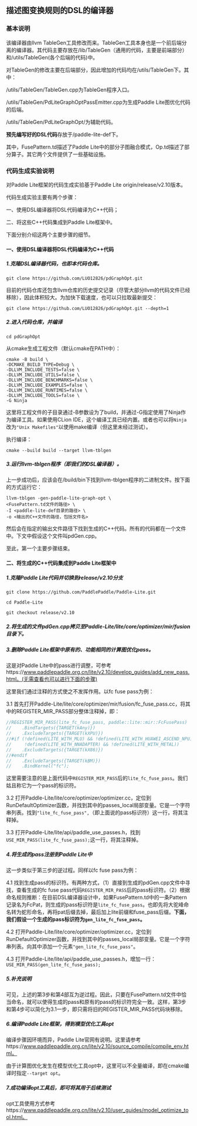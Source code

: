 ## 描述图变换规则的DSL的编译器

### 基本说明
该编译器由llvm TableGen工具修改而来。TableGen工具本身也是一个前后端分离的编译器。其代码主要存放在/lib/TableGen（通用的代码，主要是前端部分）和/utils/TableGen(各个后端的代码)中。

对TableGen的修改主要在后端部分，因此增加的代码均在/utils/TableGen下。其中：

/utils/TableGen/TableGen.cpp为TableGen程序入口。

/utils/TableGen/PdLiteGraphOptPassEmitter.cpp为生成Paddle Lite图优化代码的后端。

/utils/TableGen/PdLiteGraphOpt/为辅助代码。

**预先编写好的DSL代码**存放于/paddle-lite-def下。

其中，FusePattern.td描述了Paddle Lite中的部分子图融合模式，Op.td描述了部分算子。其它两个文件提供了一些基础设施。



### 代码生成实验说明

对Paddle Lite框架的代码生成实验基于Paddle Lite origin/release/v2.10版本。

代码生成实验主要有两个步骤：

一、使用DSL编译器将DSL代码编译为C++代码；

二、将这些C++代码集成到Paddle Lite框架中。

下面分别介绍这两个主要步骤的细节。



#### 一、使用DSL编译器将DSL代码编译为C++代码
##### 1.克隆DSL编译器代码，也即本代码仓库。

```shell
git clone https://github.com/LUO12826/pdGraphOpt.git
```

目前的代码仓库还包含llvm仓库的历史提交记录（尽管大部分llvm的代码文件已经移除），因此体积较大。为加快下载速度，也可以只拉取最新提交：

```
git clone https://github.com/LUO12826/pdGraphOpt.git --depth=1
```

##### 2.进入代码仓库，并编译

```shell
cd pdGraphOpt
```

从cmake生成工程文件（默认cmake在PATH中）：

```shell
cmake -B build \
-DCMAKE_BUILD_TYPE=Debug \
-DLLVM_INCLUDE_TESTS=false \
-DLLVM_INCLUDE_UTILS=false \
-DLLVM_INCLUDE_BENCHMARKS=false \
-DLLVM_INCLUDE_EXAMPLES=false \
-DLLVM_INCLUDE_RUNTIMES=false \
-DLLVM_INCLUDE_TOOLS=false \
-G Ninja
```

这里将工程文件的子目录通过-B参数设为了build，并通过-G指定使用了Ninja作为编译工具。如果使用CLion IDE，这个编译工具已经内置。或者也可以将`Ninja` 改为`"Unix Makefiles"`以使用make编译（但这里未经过测试）。

执行编译：

```shell
cmake --build build --target llvm-tblgen
```

##### 3.运行llvm-tblgen程序（即我们的DSL编译器）。

上一步成功后，应该会在/build/bin下找到llvm-tblgen程序的二进制文件。按下面的方式运行它：

```shell
llvm-tblgen -gen-paddle-lite-graph-opt \
<FusePattern.td文件的路径> \
-I <paddle-lite-def目录的路径> \
-o <输出的C++文件的路径，包括文件名>
```

然后会在指定的输出文件路径下找到生成的C++代码。所有的代码都在一个文件中。下文中假设这个文件叫pdGen.cpp。

至此，第一个主要步骤结束。



#### 二、将生成的C++代码集成到Paddle Lite框架中

##### 1.克隆Paddle Lite代码并切换到release/v2.10分支

```shell
git clone https://github.com/PaddlePaddle/Paddle-Lite.git
```

```shell
cd Paddle-Lite
```

```shell
git checkout release/v2.10
```

##### 2.将生成的文件pdGen.cpp拷贝至Paddle-Lite/lite/core/optimizer/mir/fusion目录下。

##### 3.删除Paddle Lite框架中原有的、功能相同的计算图优化pass。

这是对Paddle Lite中的pass进行调整，可参考https://www.paddlepaddle.org.cn/lite/v2.10/develop_guides/add_new_pass.html。(无需查看也可以进行下面的步骤)

这里我们通过注释的方式使之不发挥作用。以fc fuse pass为例：

3.1 首先打开Paddle-Lite/lite/core/optimizer/mir/fusion/fc_fuse_pass.cc，将其中的REGISTER_MIR_PASS部分整体注释掉，即：

```c++
//REGISTER_MIR_PASS(lite_fc_fuse_pass, paddle::lite::mir::FcFusePass)
//    .BindTargets({TARGET(kAny)})
//    .ExcludeTargets({TARGET(kXPU)})
//#if (!defined(LITE_WITH_MLU) && !defined(LITE_WITH_HUAWEI_ASCEND_NPU) && \
//     !defined(LITE_WITH_NNADAPTER) && !defined(LITE_WITH_METAL))
//    .ExcludeTargets({TARGET(kX86)})
//#endif
//    .ExcludeTargets({TARGET(kBM)})
//    .BindKernel("fc");
```

这里需要注意的是上面代码中`REGISTER_MIR_PASS`后的`lite_fc_fuse_pass`。我们姑且称它为一个pass的标识符。

3.2 打开Paddle-Lite/lite/core/optimizer/optimizer.cc，定位到RunDefaultOptimizer函数，并找到其中的passes_local局部变量。它是一个字符串列表。找到`"lite_fc_fuse_pass",`（即上面说的pass标识符）这一行，将其注释掉。

3.3 打开Paddle-Lite/lite/api/paddle_use_passes.h，找到`USE_MIR_PASS(lite_fc_fuse_pass);`这一行，将其注释掉。

##### 4.将生成的pass注册到Paddle Lite中

这一步类似于第三步的逆过程。同样以fc fuse pass为例：

4.1 找到生成pass的标识符。有两种方式，（1）直接到生成的pdGen.cpp文件中寻找，查看生成的fc fuse pass代码`REGISTER_MIR_PASS`后的pass标识符。（2）根据命名规则推断：在目前DSL编译器设计中，如果FusePattern.td中的一条Pattern记录名为FcPat，则生成的pass标识符是`lite_fc_fuse_pass`。也即先将大驼峰命名转为蛇形命名，再将pat后缀去掉，最后加上lite前缀和fuse_pass后缀。**下面，我们假设一个生成的pass标识符为`gen_lite_fc_fuse_pass`。**

4.2 打开Paddle-Lite/lite/core/optimizer/optimizer.cc，定位到RunDefaultOptimizer函数，并找到其中的passes_local局部变量。它是一个字符串列表。向其中添加一个元素`"gen_lite_fc_fuse_pass"`。

4.3 打开Paddle-Lite/lite/api/paddle_use_passes.h，增加一行：`USE_MIR_PASS(gen_lite_fc_fuse_pass);`

##### 5.补充说明

可见，上述的第3步和第4部互为逆过程。因此，只要在FusePattern.td文件中恰当命名，就可以使得生成的pass和原有的pass的标识符完全一致。这样，第3步和第4步可以简化为3.1一步，即只需将旧的REGISTER_MIR_PASS代码块移除。

##### 6.编译Paddle Lite框架，得到模型优化工具opt

编译步骤因环境而异，Paddle Lite官网有说明。这里请参考https://www.paddlepaddle.org.cn/lite/v2.10/source_compile/compile_env.html。

由于计算图优化发生在模型优化工具opt中，这里可以不全量编译，即在cmake编译时指定`--target opt`。

##### 7.成功编译opt工具后，即可将其用于后续测试

opt工具使用方式参考https://www.paddlepaddle.org.cn/lite/v2.10/user_guides/model_optimize_tool.html。
